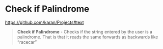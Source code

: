 # Check if Palindrome  
  
https://github.com/karan/Projects#text  
  
> **Check if Palindrome** - Checks if the string entered by the user is a palindrome. That is that it reads the same forwards as backwards like “racecar”